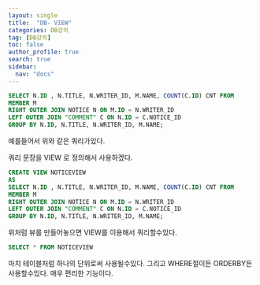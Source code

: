 ```yaml
---
layout: single
title:  "DB- VIEW"
categories: DB강의
tag: [DB강의]
toc: false
author_profile: true
search: true
sidebar:
  nav: "docs"
---
```


```SQL
SELECT N.ID , N.TITLE, N.WRITER_ID, M.NAME, COUNT(C.ID) CNT FROM
MEMBER M
RIGHT OUTER JOIN NOTICE N ON M.ID = N.WRITER_ID
LEFT OUTER JOIN "COMMENT" C ON N.ID = C.NOTICE_ID
GROUP BY N.ID, N.TITLE, N.WRITER_ID, M.NAME;
```
예를들어서 위와 같은 쿼리가있다. 

쿼리 문장을 VIEW 로 정의해서 사용하겠다.
```SQL
CREATE VIEW NOTICEVIEW
AS
SELECT N.ID , N.TITLE, N.WRITER_ID, M.NAME, COUNT(C.ID) CNT FROM
MEMBER M
RIGHT OUTER JOIN NOTICE N ON M.ID = N.WRITER_ID
LEFT OUTER JOIN "COMMENT" C ON N.ID = C.NOTICE_ID
GROUP BY N.ID, N.TITLE, N.WRITER_ID, M.NAME;
```

위처럼 뷰를 만들어놓으면 VIEW를 이용해서 쿼리할수있다.
```SQL
SELECT * FROM NOTICEVIEW
```
마치 테이블처럼 하나의 단위로써 사용될수있다. 그리고 WHERE절이든 ORDERBY든 사용할수있다.
매우 편리한 기능이다.
